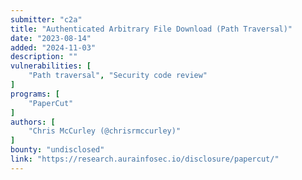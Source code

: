 ```yaml
---
submitter: "c2a"
title: "Authenticated Arbitrary File Download (Path Traversal)"
date: "2023-08-14"
added: "2024-11-03"
description: ""
vulnerabilities: [
    "Path traversal", "Security code review"
]
programs: [
    "PaperCut"
]
authors: [
    "Chris McCurley (@chrisrmccurley)"
]
bounty: "undisclosed"
link: "https://research.aurainfosec.io/disclosure/papercut/"
---
```




